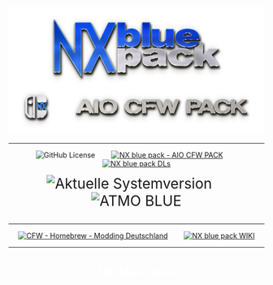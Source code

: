 [![sd_partition_erista_oled](https://github.com/glitched-nx/blue_pack_NX/raw/blue_pack/blue_pack_NX_wiki/pics/blue_aio_wall_banner.png)](https://github.com/glitched-nx/blue_pack_NX/releases/latest)



---

<div align="center">

![GitHub License](https://img.shields.io/github/license/Atmosphere-NX/Atmosphere?style=for-the-badge&labelColor=123ede&color=123ede)&emsp;&emsp;
[![NX blue pack - AIO CFW PACK](https://img.shields.io/github/v/release/glitched-nx/blue_pack_nx?style=for-the-badge&label=NX%20blue%20pack%20-%20AIO%20CFW%20PACK&labelColor=123ede&color=b3b9e8)](https://github.com/glitched-nx/blue_pack_NX/releases/latest)&emsp;&emsp;
[![NX blue pack DLs](https://img.shields.io/github/downloads/glitched-nx/blue_pack_nx/total?style=for-the-badge&label=NX%20blue%20pack%20Downloads&labelColor=123ede&color=b3b9e8)](https://github.com/glitched-nx/blue_pack_NX/releases/latest)

<div align="center" style="font-size: 2em;">
  <img src="https://img.shields.io/github/v/release/THZoria/NX_Firmware?style=for-the-badge&label=Aktuelle%20Systemversion&labelColor=123ede&color=b3b9e8" alt="Aktuelle Systemversion" />&emsp;
  <img src="https://img.shields.io/github/v/release/glitched-nx/atmosphere_blue?include_prereleases&style=for-the-badge&label=ATMO BLUE&labelColor=123ede&color=b3b9e8" alt="ATMO BLUE" />
  </p>
</div>

---

<div align="center">

[![CFW - Homebrew - Modding Deutschland](https://img.shields.io/badge/CFW%20--%20Homebrew%20--%20Modding%20Deutschland-b3b9e8?style=for-the-badge&logo=facebook&logoColor=123ede)](https://facebook.com/groups/switchcfwde)&emsp;&emsp;
[![NX blue pack WIKI](https://img.shields.io/badge/NX%20blue%20pack%20WIKI-b3b9e8?style=for-the-badge&logo=facebook&logoColor=123ede)](https://github.com/glitched-nx/blue_pack_NX/wiki)

</div>

---



<h2 style="font-family: Arial, sans-serif; font-size: 24px;">
  <a href="https://github.com/glitched-nx/blue_pack_NX/releases/latest" style="text-decoration: none; color: #ffffff;">
    NX blue pack
  </a>
  <span id="version" style="color: #ff0000; font-weight: normal;"></span>
</h2>

<script>
  fetch("https://api.github.com/repos/glitched-nx/blue_pack_NX/releases/latest")
    .then(response => response.json())
    .then(data => {
      // Entferne das "v" falls vorhanden
      const version = data.tag_name.startsWith("v") ? data.tag_name.slice(1) : data.tag_name;
      document.getElementById("version").textContent = version;
    })
    .catch(error => console.error("Error fetching version:", error));
</script>

